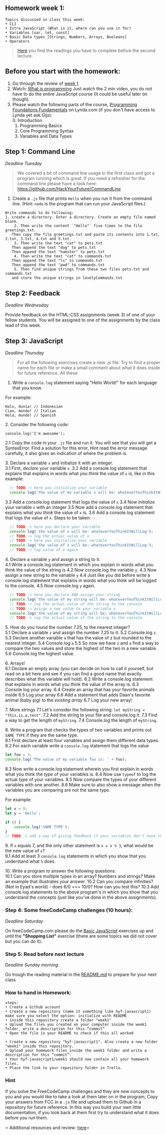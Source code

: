 ## Homework week 1:

```
Topics discussed in class this week:
• CLI
• Intro JavaScript (What is it, where can you use it for)
• Variables [var, let, const]
• Basic Data types [Strings, Numbers, Arrays, Booleans]
• Operators
```

>[Here](/Week1/README.md) you find the readings you have to complete before the second lecture.

## Before you start with the homework:

1. Go through the review of [week 1](https://github.com/HackYourFuture/JavaScript/blob/master/Week1/REVIEW.md)
2. Watch: [What is programming](https://www.khanacademy.org/computing/computer-programming/programming/intro-to-programming/v/programming-intro) Just watch the 2 min video, you do not have to do the entire JavaScript course (It could be useful later on though). 
3. Please watch the following parts of the course, [Programming Foundations Fundamentals](https://www.lynda.com/Programming-Foundations-tutorials/Welcome/83603/90426-4.html) on Lynda.com (if you don't have access to Lynda yet ask Gijs):
    <br>0. Introduction
    1. Programming Basics
    2. Core Programming Syntax 
    3. Variables and Data Types

## Step 1: Command Line

_Deadline Tuesday_

>We covered a bit of command line usage in the first class and got a program running which is great. If you need a refresher for the command line please have a look here: https://github.com/HackYourFuture/CommandLine

1. Create a `.js` file that prints `Hello` when you run it from the command line. (Hint: `node` is the program that can run your JavaScript files.)

```
Write commands to do following:
1. create a directory. Enter a directory. Create an empty file named blank. 
    2. Then write the content `"Hello"` five times to the file greetings.txt. 
   Then copy the file greetings.txt and paste its contents into 1.txt, 2.txt, 3.txt, 4.txt and 5.txt.
    3. Then write the text "cat" to pets.txt
   Then append the text "dog" to pets.txt
   Then append the text "hamster" to pets.txt
    4. Then write the text "cat" to commands.txt
   Then append the text "ls" to commands.txt
   Then append the text "pwd" to commands.txt
    5. Then find unique strings from these two files pets.txt and commands.txt
   and store the unique strings in lovelyCommands.txt
```


## Step 2: Feedback

_Deadline Wednesday_

Provide feedback on the HTML-CSS assignments (week 3) of one of your fellow students. You will be assigned to one of the assignments by the class lead of this week.

## Step 3: JavaScript

_Deadline Thursday_

> For all the following exercises create a new .js file. Try to find a proper name for each file or make a small comment about what it does inside for future reference. All these 

1. Write a `console.log` statement saying "Hello World!" for each language that you know. 

For example:
```
Halo, dunia! // Indonesian
Ciao, mondo! // Italian
Hola, mundo! // Spanish
```

2\. Consider the following code:  
```
console.log('I'm awesome');
```
  2\.1 Copy the code in your `.js` file and run it. You will see that you will get a SyntaxError. Find a solution for this error, Hint read the error message carefully, it also gives an indication of where the problem is.

3\. Declare a variable `x` and initialize it with an integer.  
  3\.1 First, _declare_ your variable `x`.
  3\.2 Add a console.log statement that explains that explains in words what _you think_ the value of `x` is, like in this example:
```js
  // TODO -> here you initialize your variable
  console.log('the value of my variable x will be: whateverYouThinkItWillLog');
```
  3\.3 Add a console.log statement that logs the value of `x`
  3\.4 Now _initialize_ your variable `x` with an integer
  3\.5 Now add a console.log statement that explains what _you think_ the value of `x` is.
  3\.6 Add a console.log statement that logs the value of `x`.
  Steps to be taken:
  
```js
  // TODO -> here you declare your variable
  console.log('the value of x will be: whateverYouThinkItWillLog');
  // TODO -> log the actual value of x
  // TODO -> here you initialize your variable
  console.log('the value of x will be: whateverYouThinkItWillLog');
  // TODO -> log value of x again
```

4\. Declare a variable `y` and assign a string to it.  
  4\.1 Write a console.log statement in which you explain in words what _you think_ the value of the string is
  4\.2 Now console.log the variable `y`.
  4\.3 Now assign a new string to the variable `y`
  4\.4 Just like you did before write a console.log statement that explains in words what you think will be logged to the console.
  4\.5 Now console.log `y` again.
```js
  // TODO -> here you declare AND assign your string
  console.log('the value of my string will be: whateverYouThinkItWillLog');
  // TODO -> log the actual value of the string to the console
  // TODO -> assign a new value to your variable x
  console.log('the value of my string will be: whateverYouThinkItWillLog');
  // TODO -> log the actual value of the string to the console
```

5\. How do you round the number 7.25, to the nearest integer?  
  5\.1 Declare a variable `z` and assign the number 7.25 to it.
  5\.2 Console.log `z`.
  5\.3 Declare another variable `a` that has the value of z but rounded to the nearest integer.
  5\.4 Console.log `a`
  5\.5 So now we have `z` and `a` find a way to compare the two values and store the highest of the two in a new variable.
  5\.6 Console.log the highest value.

6\. Arrays!  
  6\.1 Declare an empty array (you can decide on how to call it yourself, but read on a bit here and see if you can find a good name that exactly describes what this variable will hold).
  6\.2 Write a console.log statement that explains in words what you think the value of the array is.
  6\.3 Console.log your array.
  6\.4 Create an array that has your favorite animals inside
  6\.5 Log your array
  6\.6 Add a statement that adds Daan's favorite animal (baby pig) to the *existing array*
  6\.7 Log your new array!

7\. More strings 
  7\.1 Let's consider the following string: `let myString = "this,is,a,test"`.
  7\.2 Add the string to your file and console.log it.
  7\.3 Find a way to get the length of `myString`.
  7\.4 Console.log the length of `myString`.

8\. Write a program that checks the types of two variables and prints out `SAME TYPE` if they are the same type.  
  8\.1 First declare at least four variables and assign them different data types.
  8\.2 For each variable write a `console.log` statement that logs the value 
  ```js 
  let foo = 3;
  console.log('The value of my variable foo is: ' + foo);
  ```
  8\.3 Now write a console.log statement wherein you first explain in words what you think the _type_ of your variables is.
  8\.4 Now use `typeof` to log the actual _type_ of your variables.
  8\.5 Now compare the types of your different variables with one another.
  8\.6 Make sure to also show a message when the variables you are comparing are not the same type.

For example:

```js
let x = 9;
let y = 'Hello';

if () {
    console.log('SAME TYPE');
}
// TODO -> add a way of giving feedback if your variables don't have the same type
```

9\. If `x` equals 7, and the only other statement is `x = x % 3`, what would be the new value of `x`?  
  9\.1 Add at least 3 `console.log` statements in which you show that you understand what `%` does.

10\. Write a program to answer the following questions:  
  10\.1 Can you store multiple types in an array? Numbers and strings? Make an example that illustrates your answer.
  10\.2 Can you compare infinities? (Not in Eyad's world) - does 6/0 === 10/0? How can you test this?
  10\.3 Add console.log statements to the above program's in which you show that you understand the concepts (just like you've done in the above assignments).

### Step 4: **Some freeCodeCamp challenges (10 hours):**

_Deadline Saturday_

On freeCodeCamp.com please do the [Basic JavaScript](https://www.freecodecamp.com/challenges/learn-how-free-code-camp-works) exercises up and until the __"Shopping List"__ exercise (there are some topics we did not cover but you can do it).

### Step 5: Read before next lecture

_Deadline Sunday morning_

Go trough the reading material in the [README.md](/Week1/README.md) to prepare for your next class

### How to hand in Homework:
```
steps:
• Create a Github account
• Create a new repository (name it something like hyf-javascript1) make sure you select the option: initialize with README
• inside this repository create a folder "week1"
• Upload the files you created on your computer inside the week1 folder, write a description for this “commit”
• Open the file in your README to check if this all worked

• Create a new repository "hyf-javascript1". Also create a new folder "week1" inside this repository. 
• Upload your homework files inside the week1 folder and write a description for this “commit”.
• Your hyf-javascript1/week1 should now contain all your homework files.
• Place the link to your repository folder in Trello.
```

### Hint
If you solve the FreeCodeCamp challenges and they are new concepts to you and you would like to take a look at them later on in the program, Copy your answers from FCC in a `.js` file and upload them to Github in a repository for future reference. In this way you build your own little documentation, if you look back at them first try to understand what it does before you run them.

:star: Additional resources and review: [here](/Week1/REVIEW.md):star:

